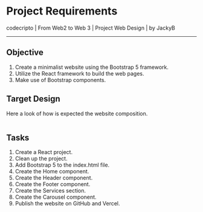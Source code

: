 # Project Requirements

codecripto | From Web2 to Web 3 | Project Web Design | by JackyB

***

## Objective

1. Create a minimalist website using the Bootstrap 5 framework.
2. Utilize the React framework to build the web pages.
3. Make use of Bootstrap components.

## Target Design

Here a look of how is expected the website composition.

<figure><img src="../.gitbook/assets/Screenshot 2023-10-27 at 2.08.08 PM.png" alt=""><figcaption></figcaption></figure>

## Tasks

1. Create a React project.
2. Clean up the project.
3. Add Bootstrap 5 to the index.html file.
4. Create the Home component.
5. Create the Header component.
6. Create the Footer component.
7. Create the Services section.
8. Create the Carousel component.
9. Publish the website on GitHub and Vercel.

##
